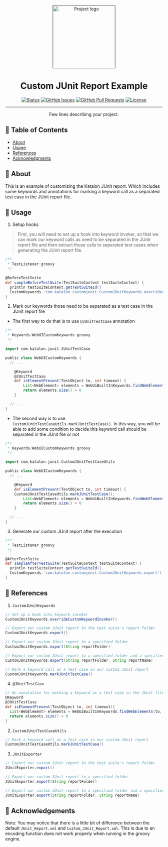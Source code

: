<p align="center">
  <a href="" rel="noopener">
 <img width=200px height=200px src="https://avatars.githubusercontent.com/u/28861843?s=200&v=4" alt="Project logo"></a>
</p>

<h1 align="center">Custom JUnit Report Example</h1>

<div align="center">

[![Status](https://img.shields.io/badge/status-active-success.svg)]()
[![GitHub Issues](https://img.shields.io/github/issues/kylelobo/The-Documentation-Compendium.svg)](https://github.com/kylelobo/The-Documentation-Compendium/issues)
[![GitHub Pull Requests](https://img.shields.io/github/issues-pr/kylelobo/The-Documentation-Compendium.svg)](https://github.com/kylelobo/The-Documentation-Compendium/pulls)
[![License](https://img.shields.io/badge/license-MIT-blue.svg)](/LICENSE)

</div>

---

<p align="center"> Few lines describing your project.
    <br> 
</p>

## 📝 Table of Contents

- [About](#about)
- [Usage](#usage)
- [References](#references)
- [Acknowledgments](#acknowledgement)

## 🧐 About <a name = "about"></a>

This is an example of customizing the Katalon JUnit report. Which includes some keywords and annotations for marking a keyword call as a separated test case in the JUnit report file.

## 🎈 Usage <a name="usage"></a>

1. Setup hooks
> First, you will need to set up a hook into keyword invoker, so that we can mark our keyword calls as need to be separated in the JUnit report file and then extract those calls to separated test cases when generating the JUnit report file.

```groovy
/**
 * TestListener.groovy
 */

@BeforeTestSuite
def sampleBeforeTestSuite(TestSuiteContext testSuiteContext) {
  println testSuiteContext.getTestSuiteId()
  CustomKeywords.'com.katalon.customjunit.CustomJUnitKeywords.overrideCustomKeywordInvoker'(CustomKeywords.class)
}
```

2. Mark our keywords those need to be separated as a test case in the JUnit report file

* The first way to do that is to use `@JUnitTestCase` annotation
```groovy
/**
 * Keywords/WebUICustomKeywords.groovy
 */

import com.katalon.junit.JUnitTestCase

public class WebUICustomKeywords {
  // ...

	@Keyword
	@JUnitTestCase
	def isElementPresent(TestObject to, int timeout) {
		List<WebElement> elements = WebUiBuiltInKeywords.findWebElements(to, timeout)
		return elements.size() > 0
	}

  // ...
}
```

* The second way is to use `CustomJUnitTestCaseUtils.markJUnitTestCase()`. In this way, you will be able to add some condition to decide this keyword call should be separated in the JUnit file or not
```groovy
/**
 * Keywords/WebUICustomKeywords.groovy
 */

import com.katalon.junit.CustomJUnitTestCaseUtils

public class WebUICustomKeywords {
  // ...

	@Keyword
	def isElementPresent(TestObject to, int timeout) {
    CustomJUnitTestCaseUtils.markJUnitTestCase();
		List<WebElement> elements = WebUiBuiltInKeywords.findWebElements(to, timeout)
		return elements.size() > 0
	}

  // ...
}
```

3. Generate our custom JUnit report after the execution

```groovy
/**
 * TestListener.groovy
 */

@AfterTestSuite
def sampleAfterTestSuite(TestSuiteContext testSuiteContext) {
  println testSuiteContext.getTestSuiteId()
  CustomKeywords.'com.katalon.customjunit.CustomJUnitKeywords.export'()
}
```

## 📄 References <a name = "references"></a>

1. `CustomJUnitKeywords`
```groovy
// Set up a hook into keywork invoker
CustomJUnitKeywords.overrideCustomKeywordInvoker()

// Export our custom JUnit report to the test suite's report folder
CustomJUnitKeywords.export()

// Export our custom JUnit report to a specified folder
CustomJUnitKeywords.export(String reportFolder)

// Export our custom JUnit report to a specified folder and a specified name
CustomJUnitKeywords.export(String reportFolder, String reportName)

// Mark a keyword call as a test case in our custom JUnit report
CustomJUnitKeywords.markJUnitTestCase()
```

4. `@JUnitTestCase`
```groovy
// An annotation for marking a keyword as a test case in the JUnit file
@Keyword
@JUnitTestCase
def isElementPresent(TestObject to, int timeout){
  List<WebElement> elements = WebUiBuiltInKeywords.findWebElements(to, timeout)
  return elements.size() > 0
}
```

2. `CustomJUnitTestCaseUtils`
```groovy
// Mark a keyword call as a test case in our custom JUnit report
CustomJUnitTestCaseUtils.markJUnitTestCase()
```

3. `JUnitExporter`
```groovy
// Export our custom JUnit report to the test suite's report folder
JUnitExporter.export()

// Export our custom JUnit report to a specified folder
JUnitExporter.export(String reportFolder)

// Export our custom JUnit report to a specified folder and a specified name
JUnitExporter.export(String reportFolder, String reportName)
```

## 🎉 Acknowledgements <a name = "acknowledgement"></a>

Note: You may notice that there is a little bit of difference between the default `JUnit_Report.xml` and `Custom_JUnit_Report.xml`. This is due to an encoding function does not work properly when running in the groovy engine.
